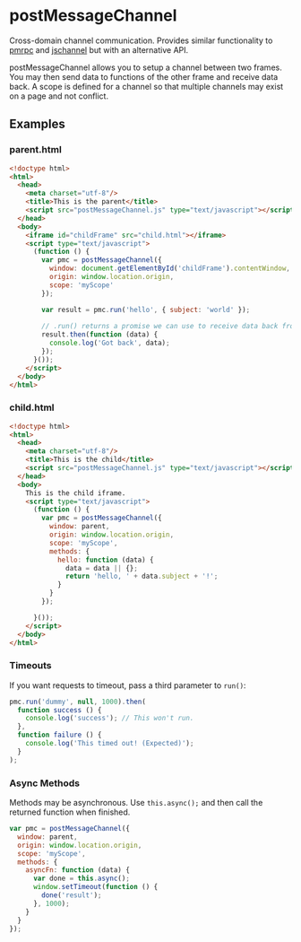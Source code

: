 postMessageChannel
==================

Cross-domain channel communication. Provides similar functionality to [pmrpc](https://github.com/izuzak/pmrpc) and [jschannel](https://github.com/mozilla/jschannel) but with an alternative API.

postMessageChannel allows you to setup a channel between two frames. You may then send data to functions of the other frame and receive data back. A scope is defined for a channel so that multiple channels may exist on a page and not conflict.

## Examples

### parent.html

```html
<!doctype html>
<html>
  <head>
    <meta charset="utf-8"/>
    <title>This is the parent</title>
    <script src="postMessageChannel.js" type="text/javascript"></script>
  </head>
  <body>
    <iframe id="childFrame" src="child.html"></iframe>
    <script type="text/javascript">
      (function () {
        var pmc = postMessageChannel({
          window: document.getElementById('childFrame').contentWindow,
          origin: window.location.origin,
          scope: 'myScope'
        });

        var result = pmc.run('hello', { subject: 'world' });
        
        // .run() returns a promise we can use to receive data back from the other frame
        result.then(function (data) {
          console.log('Got back', data);
        });
      }());
    </script>
  </body>
</html>
```

### child.html

```html
<!doctype html>
<html>
  <head>
    <meta charset="utf-8"/>
    <title>This is the child</title>
    <script src="postMessageChannel.js" type="text/javascript"></script>
  </head>
  <body>
    This is the child iframe.
    <script type="text/javascript">
      (function () {
        var pmc = postMessageChannel({
          window: parent,
          origin: window.location.origin,
          scope: 'myScope',
          methods: {
            hello: function (data) {
              data = data || {};
              return 'hello, ' + data.subject + '!';
            }
          }
        });

      }());
    </script>
  </body>
</html>
```

### Timeouts

If you want requests to timeout, pass a third parameter to `run()`:

```javascript
pmc.run('dummy', null, 1000).then(
  function success () {
    console.log('success'); // This won't run.
  }, 
  function failure () {
    console.log('This timed out! (Expected)');
  }
);
```

### Async Methods

Methods may be asynchronous. Use `this.async();` and then call the returned function when finished.

```javascript
var pmc = postMessageChannel({
  window: parent,
  origin: window.location.origin,
  scope: 'myScope',
  methods: {
    asyncFn: function (data) {
      var done = this.async();
      window.setTimeout(function () {
        done('result');
      }, 1000);
    }
  }
});
```
